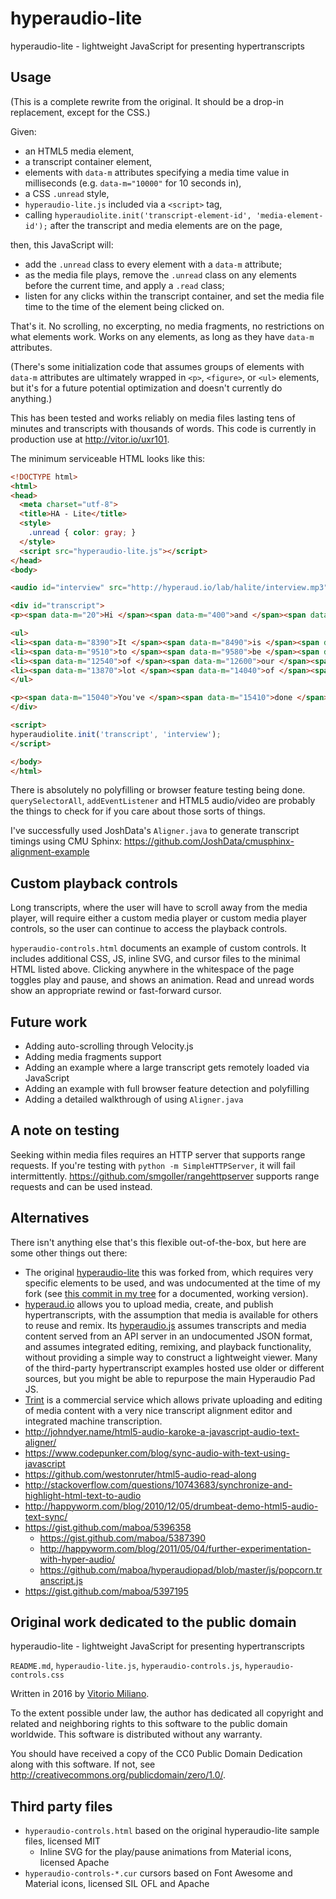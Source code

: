 # hyperaudio-lite

hyperaudio-lite - lightweight JavaScript for presenting hypertranscripts

## Usage

(This is a complete rewrite from the original.  It should be a drop-in replacement, except for the CSS.)

Given:

- an HTML5 media element,
- a transcript container element,
- elements with `data-m` attributes specifying a media time value in milliseconds (e.g. `data-m="10000"` for 10 seconds in),
- a CSS `.unread` style,
- `hyperaudio-lite.js` included via a `<script>` tag,
- calling `hyperaudiolite.init('transcript-element-id', 'media-element-id');` after the transcript and media elements are on the page,

then, this JavaScript will:

- add the `.unread` class to every element with a `data-m` attribute;
- as the media file plays, remove the `.unread` class on any elements before the current time, and apply a `.read` class;
- listen for any clicks within the transcript container, and set the media file time to the time of the element being clicked on.

That's it.  No scrolling, no excerpting, no media fragments, no restrictions on what elements work.  Works on any elements, as long as they have `data-m` attributes.

(There's some initialization code that assumes groups of elements with `data-m` attributes are ultimately wrapped in `<p>`, `<figure>`, or `<ul>` elements, but it's for a future potential optimization and doesn't currently do anything.)

This has been tested and works reliably on media files lasting tens of minutes and transcripts with thousands of words.  This code is currently in production use at <http://vitor.io/uxr101>.

The minimum serviceable HTML looks like this:

```html
<!DOCTYPE html>
<html>
<head>
  <meta charset="utf-8">
  <title>HA - Lite</title>
  <style>
    .unread { color: gray; }
  </style>
  <script src="hyperaudio-lite.js"></script>
</head>
<body>

<audio id="interview" src="http://hyperaud.io/lab/halite/interview.mp3" type="audio/mpeg" controls></audio>

<div id="transcript">
<p><span data-m="20">Hi </span><span data-m="400">and </span><span data-m="520">welcome </span><span data-m="840">to </span><span data-m="940">INSIGHT </span><span data-m="1260">intercom </span><span data-m="1690">today </span><span data-m="1880">I'm </span><span data-m="2010">joined </span><span data-m="2260">by </span><span data-m="2420">Sam </span><span data-m="2680">Mills </span><span data-m="2900">You </span><span data-m="3030">look </span><span data-m="3340">who </span><span data-m="3480">is </span><span data-m="3870">a </span><span data-m="4200">writer </span><span data-m="4700">and </span><span data-m="4980">founder </span><span data-m="5300">of </span><span data-m="5470">user </span><span data-m="5750">on </span><span data-m="5950">board </span><span data-m="6360">. </span><span data-m="7020">Thanks </span><span data-m="7180">so </span><span data-m="7250">much </span><span data-m="7400">for </span><span data-m="7590">joining </span><span data-m="7920">us </span><span data-m="8270">. </span></p>

<ul>
<li><span data-m="8390">It </span><span data-m="8490">is </span><span data-m="8660">an </span><span data-m="8790">absolute </span><span data-m="9210">pleasure </span></li>
<li><span data-m="9510">to </span><span data-m="9580">be </span><span data-m="9720">here </span><span data-m="10800">. </span><span data-m="11280">So </span><span data-m="11630">I </span><span data-m="11700">believe </span><span data-m="12310">most </span></li>
<li><span data-m="12540">of </span><span data-m="12600">our </span><span data-m="12670">readers </span><span data-m="12980">be </span><span data-m="13100">pretty </span><span data-m="13290">familiar </span><span data-m="13790">a </span></li>
<li><span data-m="13870">lot </span><span data-m="14040">of </span><span data-m="14120">your </span><span data-m="14250">work </span><span data-m="14740">. </span></li>
</ul>

<p><span data-m="15040">You've </span><span data-m="15410">done </span><span data-m="15580">a </span><span data-m="15670">lot </span><span data-m="15870">of </span><span data-m="15970">Tara </span><span data-m="16230">downs </span><span data-m="16500">of </span><span data-m="16620">money </span><span data-m="16880">money </span><span data-m="17180">money </span><span data-m="17500">popular </span><span data-m="18090">products </span><span data-m="19240">spending </span><span data-m="19710">exactly </span><span data-m="20190">had </span><span data-m="20420">a </span><span data-m="21600">on </span><span data-m="21800">board </span><span data-m="22040">new </span><span data-m="22250">users </span><span data-m="24090">basically </span><span data-m="24490">achieve </span><span data-m="24840">their </span><span data-m="24940">business </span><span data-m="25300">goals </span><span data-m="26330">to </span><span data-m="26490">get </span><span data-m="26640">straight </span><span data-m="27130">into </span><span data-m="27400">it </span><span data-m="27580">. </span></p>
</div>

<script>
hyperaudiolite.init('transcript', 'interview');
</script>

</body>
</html>
```

There is absolutely no polyfilling or browser feature testing being done.  `querySelectorAll`, `addEventListener` and HTML5 audio/video are probably the things to check for if you care about those sorts of things.

I've successfully used JoshData's `Aligner.java` to generate transcript timings using CMU Sphinx: https://github.com/JoshData/cmusphinx-alignment-example

## Custom playback controls

Long transcripts, where the user will have to scroll away from the media player, will require either a custom media player or custom media player controls, so the user can continue to access the playback controls.

`hyperaudio-controls.html` documents an example of custom controls.  It includes additional CSS, JS, inline SVG, and cursor files to the minimal HTML listed above.  Clicking anywhere in the whitespace of the page toggles play and pause, and shows an animation.  Read and unread words show an appropriate rewind or fast-forward cursor.

## Future work

- Adding auto-scrolling through Velocity.js
- Adding media fragments support
- Adding an example where a large transcript gets remotely loaded via JavaScript
- Adding an example with full browser feature detection and polyfilling
- Adding a detailed walkthrough of using `Aligner.java`

## A note on testing

Seeking within media files requires an HTTP server that supports range requests.  If you're testing with `python -m SimpleHTTPServer`, it will fail intermittently.  https://github.com/smgoller/rangehttpserver supports range requests and can be used instead.

## Alternatives

There isn't anything else that's this flexible out-of-the-box, but here are some other things out there:

* The original [hyperaudio-lite](https://github.com/hyperaudio/hyperaudio-lite) this was forked from, which requires very specific elements to be used, and was undocumented at the time of my fork (see [this commit in my tree](https://github.com/vitorio/hyperaudio-lite/tree/0467ef6ed8de57a1a3067cb808e2c96c757a76af) for a documented, working version).
* [hyperaud.io](http://hyperaud.io/) allows you to upload media, create, and publish hypertranscripts, with the assumption that media is available for others to reuse and remix.  Its [hyperaudio.js](https://github.com/hyperaudio/hyperaudio-pad) assumes transcripts and media content served from an API server in an undocumented JSON format, and assumes integrated editing, remixing, and playback functionality, without providing a simple way to construct a lightweight viewer.  Many of the third-party hypertranscript examples hosted use older or different sources, but you might be able to repurpose the main Hyperaudio Pad JS.
* [Trint](https://trint.com) is a commercial service which allows private uploading and editing of media content with a very nice transcript alignment editor and integrated machine transcription.
* http://johndyer.name/html5-audio-karoke-a-javascript-audio-text-aligner/
* https://www.codepunker.com/blog/sync-audio-with-text-using-javascript
* https://github.com/westonruter/html5-audio-read-along
* http://stackoverflow.com/questions/10743683/synchronize-and-highlight-html-text-to-audio
* http://happyworm.com/blog/2010/12/05/drumbeat-demo-html5-audio-text-sync/
* https://gist.github.com/maboa/5396358
  * https://gist.github.com/maboa/5387390
  * http://happyworm.com/blog/2011/05/04/further-experimentation-with-hyper-audio/
  * https://github.com/maboa/hyperaudiopad/blob/master/js/popcorn.transcript.js
* https://gist.github.com/maboa/5397195

## Original work dedicated to the public domain

hyperaudio-lite - lightweight JavaScript for presenting hypertranscripts

`README.md`, `hyperaudio-lite.js`, `hyperaudio-controls.js`, `hyperaudio-controls.css`

Written in 2016 by [Vitorio Miliano](http://vitor.io/).

To the extent possible under law, the author has dedicated all copyright and related and neighboring rights to this software to the public domain worldwide.  This software is distributed without any warranty.

You should have received a copy of the CC0 Public Domain Dedication along with this software.  If not, see <http://creativecommons.org/publicdomain/zero/1.0/>.

## Third party files

- `hyperaudio-controls.html` based on the original hyperaudio-lite sample files, licensed MIT
  - Inline SVG for the play/pause animations from Material icons, licensed Apache
- `hyperaudio-controls-*.cur` cursors based on Font Awesome and Material icons, licensed SIL OFL and Apache